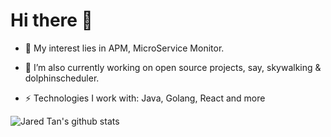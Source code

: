 # Hi there 👋

<!--
**purplewe/purplewe** is a ✨ _special_ ✨ repository because its `README.md` (this file) appears on your GitHub profile.

Here are some ideas to get you started:

- 🔭 I’m currently working on ...
- 🌱 I’m currently learning ...
- 👯 I’m looking to collaborate on ...
- 🤔 I’m looking for help with ...
- 💬 Ask me about ...
- 📫 How to reach me: ...
- 😄 Pronouns: ...
- ⚡ Fun fact: ...
-->

- 🌱 My interest lies in APM, MicroService Monitor.

- 🚶 I’m also currently working on open source projects, say, skywalking & dolphinscheduler.

- ⚡️ Technologies I work with: Java, Golang, React and more

![Jared Tan's github stats](https://github-readme-stats.vercel.app/api?username=purplewe&show_icons=true&hide_border=false&title_color=5bd1d7&icon_color=eaffd0&text_color=f2f4f6&bg_color=263859)

